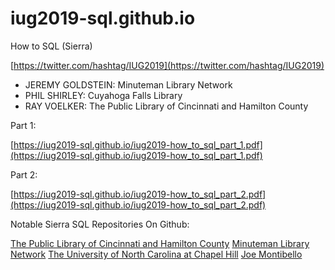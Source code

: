# iug2019-sql.github.io

How to SQL (Sierra)

[https://twitter.com/hashtag/IUG2019](https://twitter.com/hashtag/IUG2019)

* JEREMY GOLDSTEIN: Minuteman Library Network
* PHIL SHIRLEY: Cuyahoga Falls Library
* RAY VOELKER: The Public Library of Cincinnati and Hamilton County

Part 1:

[https://iug2019-sql.github.io/iug2019-how_to_sql_part_1.pdf](https://iug2019-sql.github.io/iug2019-how_to_sql_part_1.pdf)

Part 2:

[https://iug2019-sql.github.io/iug2019-how_to_sql_part_2.pdf](https://iug2019-sql.github.io/iug2019-how_to_sql_part_2.pdf)


Notable Sierra SQL Repositories On Github:

[The Public Library of Cincinnati and Hamilton County](https://github.com/plch/sierra-sql/wiki)
[Minuteman Library Network](https://github.com/jmgold/SQL-Queries/wiki)
[The University of North Carolina at Chapel Hill](https://github.com/UNC-Libraries/III-Sierra-SQL/wiki)
[Joe Montibello](https://github.com/joemontibello/iii-sql-queries)
